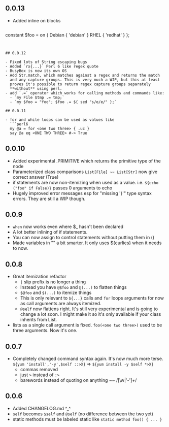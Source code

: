 ## 0.0.13

- Added inline on blocks
  ```perl6
constant $foo = on {
    Debian { 'debian' }
    RHEL   { 'redhat'  }
};
```


## 0.0.12

- Fixed lots of String escaping bugs
- Added `rx{...}` Perl 6 like regex quote
- BusyBox is now its own OS
- Add Str.match, which matches against a regex and returns the match
  and any capture groups. This is very much a WIP, but this at least
  proves it's possible to return regex capture groups separately
  **without** using perl.
- add `.=` operator which works for calling methods and commands like:
  - `my File $tmp .= tmp;`
  - `my $foo = "foo"; $foo .= ${ sed "s/o/e/" };`

## 0.0.11

- for and while loops can be used as values like
  ```perl6
  my @a = for <one two three> { .uc }
  say @a eq <ONE TWO THREE> #-> True
  ```

## 0.0.10

- Added experimental .PRIMITIVE which returns the primitive type of the node
- Parameterized class comparisons `List[File] ~~ List[Str]` now give
  correct answer (True)
- if statements are now non-itemizing when used as a
  value. i.e. `${echo ("foo" if False)}` passes 0 arguments to echo
- Hugely improved error messages esp for "missing '}'" type syntax
  errors. They are still a WIP though.

## 0.0.9

- `when` now works even where $_ hasn't been declared
- A lot better inlining of if statements.
- You can now assign to control statements without putting them in ()
- Made variables in "" a bit smarter. It only uses ${curlies} when it needs to now.


## 0.0.8

- Great itemization refactor
  - `|` slip prefix is no longer a thing
  - Instead you have `@$foo` and `@(...)` to flatten things
  - `$@foo` and `$(...)` to itemize things
  - This is only relevant to `${...}` calls and `for` loops arguments
    for now as call arguments are always itemized.
  - `@self` now flattens right. It's still very experimental and is
    going to change a lot soon. I might make it so it's only available
    if your class inherits from List.
- lists as a single call argument is fixed. `foo(<one two three>)` used
  to be three arguments. Now it's one.

## 0.0.7

- Completely changed command syntax again. It's now much more terse.
  `${yum 'install','-y',$self ::>X}` => `${yum install -y $self *>X}`
  - commas removed
  - just `>` instead of `:>`
  - barewords instead of quoting on anything ~~ /[\w|'-']+/

## 0.0.6

- Added CHANGELOG.md ^_^
- `self` becomes `$self` and `@self` (no difference between the two yet)
- static methods must be labeled static like `static method foo() { ... }`
